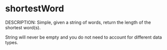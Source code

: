 # shortestWord

DESCRIPTION:
Simple, given a string of words, return the length of the shortest word(s).

String will never be empty and you do not need to account for different data types.
